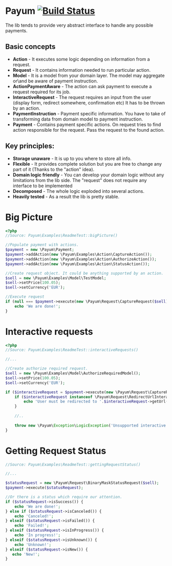 Payum [![Build Status](https://travis-ci.org/Payum/Payum.png?branch=master)](https://travis-ci.org/Payum/Payum)
=====

The lib tends to provide very abstract interface to handle any possible payments. 

Basic concepts
--------------

* **Action** - It executes some logic depending on information from a request.
* **Request** - It contains information needed to run particular action.
* **Model** - It is a model from your domain layer. The model may aggregate or\and be aware of payment instruction.  
* **ActionPaymentAware** - The action can ask payment to execute a request required for its job. 
* **InteractiveRequest** - The request requires an input from the user (display form, redirect somewhere, confirmation etc) It has to be thrown by an action.
* **PaymentInstruction** - Payment specific information. You have to take of transforming data from domain model to payment instruction.  
* **Payment** - Contains payment specific actions. On request tries to find action responsible for the request. Pass the request to the found action.

Key principles:
--------------

* **Storage unaware** - It is up to you where to store all info.
* **Flexible** - It provides complete solution but you are free to change any part of it (Thanks to the "action" idea).
* **Domain logic friendly** - You can develop your domain logic without any limitations from the lib side. The "request" does not require any interface to be implemented
* **Decomposed** - The whole logic exploded into several actions.
* **Heavily tested** - As a result the lib is pretty stable.

Big Picture
===========

```php
<?php
//Source: Payum\Examples\ReadmeTest::bigPicture()

//Populate payment with actions.
$payment = new \Payum\Payment;
$payment->addAction(new \Payum\Examples\Action\CaptureAction());
$payment->addAction(new \Payum\Examples\Action\AuthorizeAction());
$payment->addAction(new \Payum\Examples\Action\StatusAction());

//Create request object. It could be anything supported by an action.
$sell = new \Payum\Examples\Model\TestModel;
$sell->setPrice(100.05);
$sell->setCurrency('EUR');

//Execute request
if (null === $payment->execute(new \Payum\Request\CaptureRequest($sell))) {
    echo 'We are done!';
}
```

Interactive requests
====================

```php
<?php
//Source: Payum\Examples\ReadmeTest::interactiveRequests()

//...

//Create authorize required request.
$sell = new \Payum\Examples\Model\AuthorizeRequiredModel();
$sell->setPrice(100.05);
$sell->setCurrency('EUR');

if ($interactiveRequest = $payment->execute(new \Payum\Request\CaptureRequest($sell))) {    
    if ($interactiveRequest instanceof \Payum\Request\RedirectUrlInteractiveRequest) {
        echo 'User must be redirected to '.$interactiveRequest->getUrl();
    } 
    
    //..
    
    throw new \Payum\Exception\LogicException('Unsupported interactive request', null, $interactiveRequest);
}
```

Getting Request Status
======================

```php
//Source: Payum\Examples\ReadmeTest::gettingRequestStatus()

//...

$statusRequest = new \Payum\Request\BinaryMaskStatusRequest($sell);
$payment->execute($statusRequest);

//Or there is a status which require our attention.
if ($statusRequest->isSuccess()) {
    echo 'We are done!';
} else if ($statusRequest->isCanceled()) {
    echo 'Canceled!';
} elseif ($statusRequest->isFailed()) {
    echo 'Failed!';
} elseif ($statusRequest->isInProgress()) {
    echo 'In progress!';
} elseif ($statusRequest->isUnknown()) {
    echo 'Unknown!';
} elseif ($statusRequest->isNew()) {
   echo 'New!';
}
```